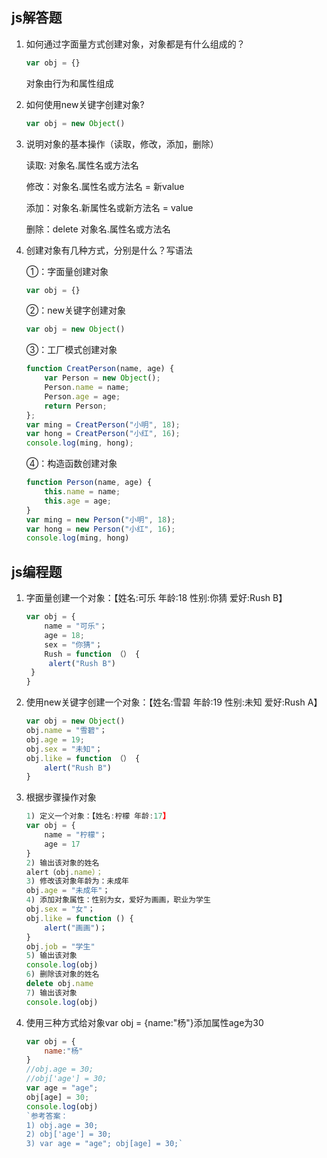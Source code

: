 ## js解答题

1. 如何通过字面量方式创建对象，对象都是有什么组成的？

   ```js
   var obj = {}
   ```

   对象由行为和属性组成


2. 如何使用new关键字创建对象?

   ```js
   var obj = new Object()
   ```


3. 说明对象的基本操作（读取，修改，添加，删除）

   读取: 对象名.属性名或方法名

   修改：对象名.属性名或方法名 = 新value

   添加：对象名.新属性名或新方法名 = value

   删除：delete 对象名.属性名或方法名


4. 创建对象有几种方式，分别是什么？写语法

   ①：字面量创建对象

   ```js
   var obj = {}
   ```

   ②：new关键字创建对象

   ```js
   var obj = new Object()
   ```

   ③：工厂模式创建对象

   ```js
   function CreatPerson(name, age) {
       var Person = new Object();
       Person.name = name;
       Person.age = age;
       return Person;
   };
   var ming = CreatPerson("小明", 18);
   var hong = CreatPerson("小红", 16);
   console.log(ming, hong);
   ```

   ④：构造函数创建对象

   ```js
   function Person(name, age) {
       this.name = name;
       this.age = age;
   }
   var ming = new Person("小明", 18);
   var hong = new Person("小红", 16);
   console.log(ming, hong)
   ```




## js编程题

1. 字面量创建一个对象：【姓名:可乐 年龄:18 性别:你猜 爱好:Rush B】

   ```js
   var obj = {
       name = "可乐"；
       age = 18;
       sex = "你猜"；
       Rush = function （） {
       	alert("Rush B")
   	}
   }
   ```

2. 使用new关键字创建一个对象：【姓名:雪碧 年龄:19 性别:未知 爱好:Rush A】

    ```js
    var obj = new Object()
    obj.name = "雪碧"；
    obj.age = 19;
    obj.sex = "未知"；
    obj.like = function （） {
        alert("Rush B")
    }
    ```

3. 根据步骤操作对象

    ```js
    1) 定义一个对象：【姓名:柠檬 年龄:17】
    var obj = {
        name = "柠檬"；
        age = 17
    }
    2) 输出该对象的姓名
    alert（obj.name）；
    3) 修改该对象年龄为：未成年
    obj.age = "未成年"；
    4) 添加对象属性：性别为女，爱好为画画，职业为学生
    obj.sex = "女"；
    obj.like = function () {
    	alert("画画")；
    }
    obj.job = "学生"
    5) 输出该对象
    console.log(obj)
    6) 删除该对象的姓名
    delete obj.name
    7) 输出该对象
    console.log(obj)
    ```

4. 使用三种方式给对象var obj = {name:"杨"}添加属性age为30

    ```js
    var obj = {
        name:"杨"
    }
    //obj.age = 30; 
    //obj['age'] = 30;
    var age = "age";
    obj[age] = 30;
    console.log(obj)
    `参考答案：
    1) obj.age = 30; 
    2) obj['age'] = 30; 
    3) var age = "age"; obj[age] = 30;`
    ```